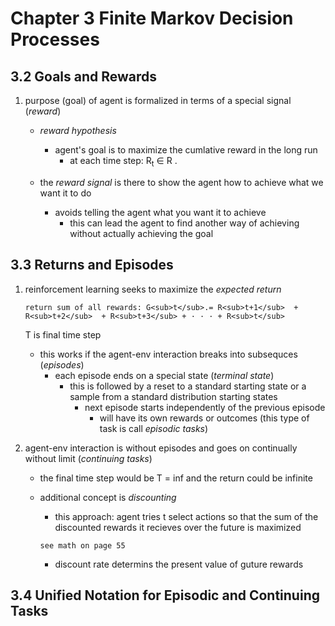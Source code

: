 # Chapter 3 Finite Markov Decision Processes

## 3.2 Goals and Rewards

1. purpose (goal) of agent is formalized in terms of a special signal (_reward_)
   - _reward hypothesis_
     - agent's goal is to maximize the cumlative reward in the long run
       - at each time step: R<sub>t</sub> ∈ R .
      
    - the _reward signal_ is there to show the agent how to achieve what we want it to do
       - avoids telling the agent what you want it to achieve
         - this can lead the agent to find another way of achieving without actually achieving the goal
        
## 3.3 Returns and Episodes

1. reinforcement learning seeks to maximize the _expected return_

   ```return sum of all rewards: G<sub>t</sub>.= R<sub>t+1</sub>  + R<sub>t+2</sub>  + R<sub>t+3</sub> + · · · + R<sub>t</sub>```

   T is final time step

   - this works if the agent-env interaction breaks into subsequces (_episodes_)
     - each episode ends on a special state (_terminal state_)
       - this is followed by a reset to a standard starting state or a sample from a standard distribution starting states
         - next episode starts independently of the previous episode
            - will have its own rewards or outcomes (this type of task is call _episodic tasks_)
          

  2. agent-env interaction is without episodes and goes on continually without limit (_continuing tasks_)
     - the final time step would be T = inf and the return could be infinite
     - additional concept is _discounting_
       - this approach: agent tries t select actions so that the sum of the discounted rewards it recieves over the future is maximized
      
        ``` see math on page 55 ```
          - discount rate determins the present value of guture rewards


  ## 3.4 Unified Notation for Episodic and Continuing Tasks
      
         

        
